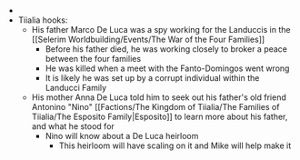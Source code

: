 - 
- Tiialia hooks:
	- His father Marco De Luca was a spy working for the Landuccis in the [[Selerim Worldbuilding/Events/The War of the Four Families]]
		- Before his father died, he was working closely to broker a peace between the four families
		- He was killed when a meet with the Fanto-Domingos went wrong
		- It is likely he was set up by a corrupt individual within the Landucci Family
	- His mother Anna De Luca told him to seek out his father's old friend Antonino "Nino" [[Factions/The Kingdom of Tiialia/The Families of Tiialia/The Esposito Family\|Esposito]] to learn more about his father, and what he stood for
		- Nino will know about a De Luca heirloom
			- This heirloom will have scaling on it and Mike will help make it